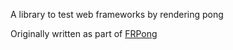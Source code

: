 A library to test web frameworks by rendering pong

Originally written as part of [FRPong](https://github.com/dakom/frpong)
